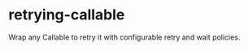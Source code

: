 retrying-callable
=================

Wrap any Callable<T> to retry it with configurable retry and wait policies.
